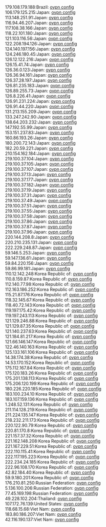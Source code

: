 179.108.179.188:Brazil: [ovpn config](vpn/179_108_179_188.ovpn)  
106.179.125.215:Japan: [ovpn config](vpn/106_179_125_215.ovpn)  
113.148.251.91:Japan: [ovpn config](vpn/113_148_251_91.ovpn)  
116.94.46.207:Japan: [ovpn config](vpn/116_94_46_207.ovpn)  
117.108.38.166:Japan: [ovpn config](vpn/117_108_38_166.ovpn)  
118.22.101.180:Japan: [ovpn config](vpn/118_22_101_180.ovpn)  
121.103.116.56:Japan: [ovpn config](vpn/121_103_116_56.ovpn)  
122.208.194.126:Japan: [ovpn config](vpn/122_208_194_126.ovpn)  
124.140.197.156:Japan: [ovpn config](vpn/124_140_197_156.ovpn)  
124.246.180.45:Japan: [ovpn config](vpn/124_246_180_45.ovpn)  
126.12.122.216:Japan: [ovpn config](vpn/126_12_122_216.ovpn)  
126.15.41.74:Japan: [ovpn config](vpn/126_15_41_74.ovpn)  
126.36.0.123:Japan: [ovpn config](vpn/126_36_0_123.ovpn)  
126.36.94.161:Japan: [ovpn config](vpn/126_36_94_161.ovpn)  
126.37.28.197:Japan: [ovpn config](vpn/126_37_28_197.ovpn)  
126.81.235.183:Japan: [ovpn config](vpn/126_81_235_183.ovpn)  
126.89.255.73:Japan: [ovpn config](vpn/126_89_255_73.ovpn)  
126.8.226.41:Japan: [ovpn config](vpn/126_8_226_41.ovpn)  
126.91.231.224:Japan: [ovpn config](vpn/126_91_231_224.ovpn)  
126.91.44.220:Japan: [ovpn config](vpn/126_91_44_220.ovpn)  
131.213.155.209:Japan: [ovpn config](vpn/131_213_155_209.ovpn)  
133.247.242.90:Japan: [ovpn config](vpn/133_247_242_90.ovpn)  
138.64.203.232:Japan: [ovpn config](vpn/138_64_203_232.ovpn)  
147.192.55.99:Japan: [ovpn config](vpn/147_192_55_99.ovpn)  
153.151.237.83:Japan: [ovpn config](vpn/153_151_237_83.ovpn)  
160.86.193.26:Japan: [ovpn config](vpn/160_86_193_26.ovpn)  
180.200.72.143:Japan: [ovpn config](vpn/180_200_72_143.ovpn)  
182.20.59.221:Japan: [ovpn config](vpn/182_20_59_221.ovpn)  
210.154.162.184:Japan: [ovpn config](vpn/210_154_162_184.ovpn)  
219.100.37.104:Japan: [ovpn config](vpn/219_100_37_104.ovpn)  
219.100.37.105:Japan: [ovpn config](vpn/219_100_37_105.ovpn)  
219.100.37.107:Japan: [ovpn config](vpn/219_100_37_107.ovpn)  
219.100.37.13:Japan: [ovpn config](vpn/219_100_37_13.ovpn)  
219.100.37.177:Japan: [ovpn config](vpn/219_100_37_177.ovpn)  
219.100.37.182:Japan: [ovpn config](vpn/219_100_37_182.ovpn)  
219.100.37.19:Japan: [ovpn config](vpn/219_100_37_19.ovpn)  
219.100.37.31:Japan: [ovpn config](vpn/219_100_37_31.ovpn)  
219.100.37.49:Japan: [ovpn config](vpn/219_100_37_49.ovpn)  
219.100.37.51:Japan: [ovpn config](vpn/219_100_37_51.ovpn)  
219.100.37.55:Japan: [ovpn config](vpn/219_100_37_55.ovpn)  
219.100.37.58:Japan: [ovpn config](vpn/219_100_37_58.ovpn)  
219.100.37.86:Japan: [ovpn config](vpn/219_100_37_86.ovpn)  
219.100.37.87:Japan: [ovpn config](vpn/219_100_37_87.ovpn)  
219.100.37.96:Japan: [ovpn config](vpn/219_100_37_96.ovpn)  
220.144.208.8:Japan: [ovpn config](vpn/220_144_208_8.ovpn)  
220.210.235.131:Japan: [ovpn config](vpn/220_210_235_131.ovpn)  
222.229.248.87:Japan: [ovpn config](vpn/222_229_248_87.ovpn)  
59.146.5.253:Japan: [ovpn config](vpn/59_146_5_253.ovpn)  
59.147.136.61:Japan: [ovpn config](vpn/59_147_136_61.ovpn)  
59.84.220.156:Japan: [ovpn config](vpn/59_84_220_156.ovpn)  
59.86.99.181:Japan: [ovpn config](vpn/59_86_99_181.ovpn)  
110.12.142.248:Korea Republic of: [ovpn config](vpn/110_12_142_248.ovpn)  
110.8.159.87:Korea Republic of: [ovpn config](vpn/110_8_159_87.ovpn)  
112.140.77.98:Korea Republic of: [ovpn config](vpn/112_140_77_98.ovpn)  
112.163.186.252:Korea Republic of: [ovpn config](vpn/112_163_186_252.ovpn)  
115.21.87.176:Korea Republic of: [ovpn config](vpn/115_21_87_176.ovpn)  
118.32.145.67:Korea Republic of: [ovpn config](vpn/118_32_145_67.ovpn)  
118.40.72.143:Korea Republic of: [ovpn config](vpn/118_40_72_143.ovpn)  
119.197.175.42:Korea Republic of: [ovpn config](vpn/119_197_175_42.ovpn)  
119.197.243.113:Korea Republic of: [ovpn config](vpn/119_197_243_113.ovpn)  
121.129.246.88:Korea Republic of: [ovpn config](vpn/121_129_246_88.ovpn)  
121.129.87.35:Korea Republic of: [ovpn config](vpn/121_129_87_35.ovpn)  
121.140.237.63:Korea Republic of: [ovpn config](vpn/121_140_237_63.ovpn)  
121.184.81.217:Korea Republic of: [ovpn config](vpn/121_184_81_217.ovpn)  
121.66.146.147:Korea Republic of: [ovpn config](vpn/121_66_146_147.ovpn)  
122.46.140.163:Korea Republic of: [ovpn config](vpn/122_46_140_163.ovpn)  
125.133.161.106:Korea Republic of: [ovpn config](vpn/125_133_161_106.ovpn)  
14.38.174.38:Korea Republic of: [ovpn config](vpn/14_38_174_38.ovpn)  
14.53.170.152:Korea Republic of: [ovpn config](vpn/14_53_170_152.ovpn)  
175.112.167.84:Korea Republic of: [ovpn config](vpn/175_112_167_84.ovpn)  
175.120.183.26:Korea Republic of: [ovpn config](vpn/175_120_183_26.ovpn)  
175.201.138.113:Korea Republic of: [ovpn config](vpn/175_201_138_113.ovpn)  
175.206.120.199:Korea Republic of: [ovpn config](vpn/175_206_120_199.ovpn)  
180.226.220.185:Korea Republic of: [ovpn config](vpn/180_226_220_185.ovpn)  
183.100.234.10:Korea Republic of: [ovpn config](vpn/183_100_234_10.ovpn)  
183.107.159.136:Korea Republic of: [ovpn config](vpn/183_107_159_136.ovpn)  
1.248.52.131:Korea Republic of: [ovpn config](vpn/1_248_52_131.ovpn)  
211.114.128.219:Korea Republic of: [ovpn config](vpn/211_114_128_219.ovpn)  
211.224.135.147:Korea Republic of: [ovpn config](vpn/211_224_135_147.ovpn)  
218.232.211.173:Korea Republic of: [ovpn config](vpn/218_232_211_173.ovpn)  
220.122.90.79:Korea Republic of: [ovpn config](vpn/220_122_90_79.ovpn)  
220.81.170.8:Korea Republic of: [ovpn config](vpn/220_81_170_8.ovpn)  
221.157.37.32:Korea Republic of: [ovpn config](vpn/221_157_37_32.ovpn)  
221.162.148.208:Korea Republic of: [ovpn config](vpn/221_162_148_208.ovpn)  
221.167.229.51:Korea Republic of: [ovpn config](vpn/221_167_229_51.ovpn)  
222.110.115.41:Korea Republic of: [ovpn config](vpn/222_110_115_41.ovpn)  
222.117.195.223:Korea Republic of: [ovpn config](vpn/222_117_195_223.ovpn)  
222.234.24.185:Korea Republic of: [ovpn config](vpn/222_234_24_185.ovpn)  
222.96.108.170:Korea Republic of: [ovpn config](vpn/222_96_108_170.ovpn)  
42.82.184.40:Korea Republic of: [ovpn config](vpn/42_82_184_40.ovpn)  
59.9.180.201:Korea Republic of: [ovpn config](vpn/59_9_180_201.ovpn)  
176.210.81.250:Russian Federation: [ovpn config](vpn/176_210_81_250.ovpn)  
5.136.100.206:Russian Federation: [ovpn config](vpn/5_136_100_206.ovpn)  
77.45.169.198:Russian Federation: [ovpn config](vpn/77_45_169_198.ovpn)  
49.228.102.204:Thailand: [ovpn config](vpn/49_228_102_204.ovpn)  
107.172.76.139:United States: [ovpn config](vpn/107_172_76_139.ovpn)  
118.68.15.68:Viet Nam: [ovpn config](vpn/118_68_15_68.ovpn)  
183.80.186.207:Viet Nam: [ovpn config](vpn/183_80_186_207.ovpn)  
42.116.190.137:Viet Nam: [ovpn config](vpn/42_116_190_137.ovpn)  
